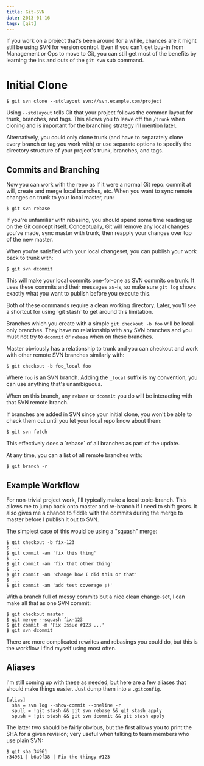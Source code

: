 ```yaml
---
title: Git-SVN
date: 2013-01-16
tags: [git]
---
```


If you work on a project that's been around for a while, chances are it 
might still be using SVN for version control. Even if you can't get 
buy-in from Management or Ops to move to Git, you can still get most of 
the benefits by learning the ins and outs of the `git svn` sub command.

# Initial Clone

```
$ git svn clone --stdlayout svn://svn.example.com/project
```

Using `--stdlayout` tells Git that your project follows the common 
layout for trunk, branches, and tags. This allows you to leave off the 
`/trunk` when cloning and is important for the branching strategy I'll 
mention later.

Alternatively, you could only clone trunk (and have to separately clone 
every branch or tag you work with) or use separate options to specify 
the directory structure of your project's trunk, branches, and tags.

## Commits and Branching

Now you can work with the repo as if it were a normal Git repo: commit 
at will, create and merge local branches, etc. When you want to sync 
remote changes on trunk to your local master, run:

```
$ git svn rebase
```

If you're unfamiliar with rebasing, you should spend some time reading 
up on the Git concept itself. Conceptually, Git will remove any local 
changes you've made, sync master with trunk, then reapply your changes 
over top of the new master.

When you're satisfied with your local changeset, you can publish your 
work back to trunk with:

```
$ git svn dcommit
```

This will make your local commits one-for-one as SVN commits on trunk. 
It uses these commits and their messages as-is, so make sure `git log` 
shows exactly what you want to publish before you execute this.

<div class="well">
Both of these commands require a clean working directory. Later, you'll 
see a shortcut for using `git stash` to get around this limitation.
</div>

Branches which you create with a simple `git checkout -b foo` will be 
local-only branches. They have no relationship with any SVN branches and 
you must not try to `dcommit` or `rebase` when on these branches.

Master obviously has a relationship to trunk and you can checkout and 
work with other remote SVN branches similarly with:

```
$ git checkout -b foo_local foo
```

Where `foo` is an SVN branch. Adding the `_local` suffix is my 
convention, you can use anything that's unambiguous.

When on this branch, any `rebase` or `dcommit` you do will be 
interacting with that SVN remote branch.

If branches are added in SVN since your initial clone, you won't be able 
to check them out until you let your local repo know about them:

```
$ git svn fetch
```

<div class="well">
This effectively does a `rebase` of all branches as part of the update.
</div>

At any time, you can a list of all remote branches with:

```
$ git branch -r
```

## Example Workflow

For non-trivial project work, I'll typically make a local topic-branch. 
This allows me to jump back onto master and re-branch if I need to shift 
gears. It also gives me a chance to fiddle with the commits during the 
merge to master before I publish it out to SVN.

The simplest case of this would be using a "squash" merge:

```
$ git checkout -b fix-123
$ ...
$ git commit -am 'fix this thing'
$ ...
$ git commit -am 'fix that other thing'
$ ...
$ git commit -am 'change how I did this or that'
$ ...
$ git commit -am 'add test coverage ;)'
```

With a branch full of messy commits but a nice clean change-set, I can 
make all that as one SVN commit:

```
$ git checkout master
$ git merge --squash fix-123
$ git commit -m 'Fix Issue #123 ...'
$ git svn dcommit
```

There are more complicated rewrites and rebasings you could do, but this 
is the workflow I find myself using most often.

## Aliases

I'm still coming up with these as needed, but here are a few aliases 
that should make things easier. Just dump them into a `.gitconfig`.

```
[alias]
  sha = svn log --show-commit --oneline -r
  spull = !git stash && git svn rebase && git stash apply
  spush = !git stash && git svn dcommit && git stash apply
```

The latter two should be fairly obvious, but the first allows you to 
print the SHA for a given revision; very useful when talking to team 
members who use plain SVN:

```
$ git sha 34961
r34961 | b6a9f38 | Fix the thingy #123
```
